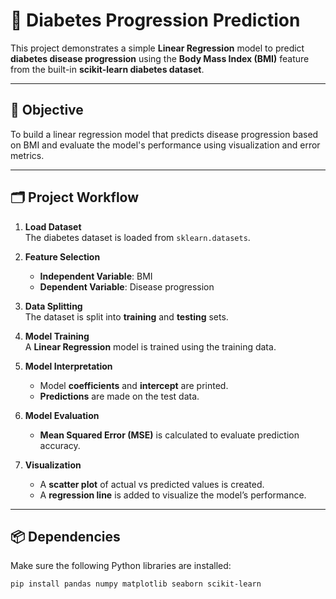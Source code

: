 # 🧪 Diabetes Progression Prediction

This project demonstrates a simple **Linear Regression** model to predict **diabetes disease progression** using the **Body Mass Index (BMI)** feature from the built-in **scikit-learn diabetes dataset**.

---

## 📌 Objective

To build a linear regression model that predicts disease progression based on BMI and evaluate the model's performance using visualization and error metrics.

---

## 🗂️ Project Workflow

1. **Load Dataset**  
   The diabetes dataset is loaded from `sklearn.datasets`.

2. **Feature Selection**  
   - **Independent Variable**: BMI  
   - **Dependent Variable**: Disease progression

3. **Data Splitting**  
   The dataset is split into **training** and **testing** sets.

4. **Model Training**  
   A **Linear Regression** model is trained using the training data.

5. **Model Interpretation**  
   - Model **coefficients** and **intercept** are printed.  
   - **Predictions** are made on the test data.

6. **Model Evaluation**  
   - **Mean Squared Error (MSE)** is calculated to evaluate prediction accuracy.

7. **Visualization**  
   - A **scatter plot** of actual vs predicted values is created.  
   - A **regression line** is added to visualize the model’s performance.

---

## 📦 Dependencies

Make sure the following Python libraries are installed:

```bash
pip install pandas numpy matplotlib seaborn scikit-learn
